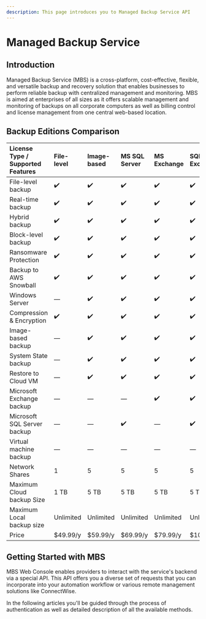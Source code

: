 ```yaml
---
description: This page introduces you to Managed Backup Service API
---
```


# Managed Backup Service

## Introduction

Managed Backup Service \(MBS\) is a cross-platform, cost-effective, flexible, and versatile backup and recovery solution that enables businesses to perform reliable backup with centralized management and monitoring. MBS is aimed at enterprises of all sizes as it offers scalable management and monitoring of backups on all corporate computers as well as billing control and license management from one central web-based location.

## Backup Editions Comparison

| License Type / Supported Features | File-level | Image-based | MS SQL Server | MS Exchange | SQL + Exchange | Virtual Machine | Ultimate |
| :--- | :--- | :--- | :--- | :--- | :--- | :--- | :--- |
| File-level backup | ✔️ | ✔️ | ✔️ | ✔️ | ✔️ | ✔️ | ✔️ |
| Real-time backup | ✔️ | ✔️ | ✔️ | ✔️ | ✔️ | ✔️ | ✔️ |
| Hybrid backup | ✔️ | ✔️ | ✔️ | ✔️ | ✔️ | ✔️ | ✔️ |
| Block-level backup | ✔️ | ✔️ | ✔️ | ✔️ | ✔️ | ✔️ | ✔️ |
| Ransomware Protection | ✔️ | ✔️ | ✔️ | ✔️ | ✔️ | ✔️ | ✔️ |
| Backup to AWS Snowball | ✔️ | ✔️ | ✔️ | ✔️ | ✔️ | ✔️ | ✔️ |
| Windows Server | — | ✔️ | ✔️ | ✔️ | ✔️ | ✔️ | ✔️ |
| Compression & Encryption | ✔️ | ✔️ | ✔️ | ✔️ | ✔️ | ✔️ | ✔️ |
| Image-based backup | — | ✔️ | ✔️ | ✔️ | ✔️ | ✔️ | ✔️ |
| System State backup | — | ✔️ | ✔️ | ✔️ | ✔️ | ✔️ | ✔️ |
| Restore to Cloud VM | — | ✔️ | ✔️ | ✔️ | ✔️ | ✔️ | ✔️ |
| Microsoft Exchange backup | — | — | — | ✔️ | ✔️ | — | ✔️ |
| Microsoft SQL Server backup | — | — | ✔️ | — | ✔️ | — | ✔️ |
| Virtual machine backup | — | — | — | — | — | ✔️ | — |
| Network Shares | 1 | 5 | 5 | 5 | 5 | 5 | ✔️ |
| Maximum Cloud backup Size | 1 TB | 5 TB | 5 TB | 5 TB | 5 TB | Unlimited | Unlimited |
| Maximum Local backup size | Unlimited | Unlimited | Unlimited | Unlimited | Unlimited | Unlimited | Unlimited |
| Price | $49.99/y | $59.99/y | $69.99/y | $79.99/y | $109.99/y | $149.99/y | $149.99/y |

## Getting Started with MBS

MBS Web Console enables providers to interact with the service's backend via a special API. This API offers you a diverse set of requests that you can incorporate into your automation workflow or various remote management solutions like ConnectWise.

In the following articles you'll be guided through the process of authentication as well as detailed description of all the available methods.

